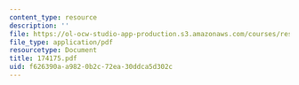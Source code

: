 ```yaml
---
content_type: resource
description: ''
file: https://ol-ocw-studio-app-production.s3.amazonaws.com/courses/res-12-000-evolution-of-physical-oceanography-spring-2007/f626390aa9820b2c72ea30ddca5d302c_174175.pdf
file_type: application/pdf
resourcetype: Document
title: 174175.pdf
uid: f626390a-a982-0b2c-72ea-30ddca5d302c
---
```

